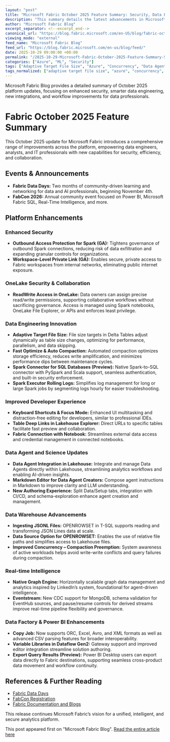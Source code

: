 ```yaml
---
layout: "post"
title: "Microsoft Fabric October 2025 Feature Summary: Security, Data Engineering, Integration Enhancements"
description: "This summary details the latest advancements in Microsoft Fabric as of October 2025, highlighting new security capabilities, data engineering innovations, expanded integrations, and workflow improvements. It covers updates such as Outbound Access Protection, Workspace-Level Private Link, Adaptive Target File Size, Data Agent developments, and a suite of features across OneLake, Spark, Data Warehouse, and more. The update emphasizes better collaboration, governance, and productivity for data professionals and engineers working with Microsoft’s unified analytics platform."
author: "Microsoft Fabric Blog"
excerpt_separator: <!--excerpt_end-->
canonical_url: "https://blog.fabric.microsoft.com/en-US/blog/fabric-october-2025feature-summary/"
viewing_mode: "external"
feed_name: "Microsoft Fabric Blog"
feed_url: "https://blog.fabric.microsoft.com/en-us/blog/feed/"
date: 2025-10-29 09:00:00 +00:00
permalink: "/2025-10-29-Microsoft-Fabric-October-2025-Feature-Summary-Security-Data-Engineering-Integration-Enhancements.html"
categories: ["Azure", "ML", "Security"]
tags: ["Adaptive Target File Size", "Azure", "Concurrency", "Data Agent", "Data Engineering", "Data Factory", "Data Warehouse", "Delta Lake", "Eventstream", "Export Query Results", "Graph Data Management", "Lakehouse", "Microsoft Fabric", "ML", "News", "OneLake", "Outbound Access Protection", "Power BI", "Python", "Real Time Intelligence", "Security", "Spark", "SQL", "Workspace Level Private Link"]
tags_normalized: ["adaptive target file size", "azure", "concurrency", "data agent", "data engineering", "data factory", "data warehouse", "delta lake", "eventstream", "export query results", "graph data management", "lakehouse", "microsoft fabric", "ml", "news", "onelake", "outbound access protection", "power bi", "python", "real time intelligence", "security", "spark", "sql", "workspace level private link"]
---
```


Microsoft Fabric Blog provides a detailed summary of October 2025 platform updates, focusing on enhanced security, smarter data engineering, new integrations, and workflow improvements for data professionals.<!--excerpt_end-->

# Fabric October 2025 Feature Summary

This October 2025 update for Microsoft Fabric introduces a comprehensive range of improvements across the platform, empowering data engineers, analysts, and IT professionals with new capabilities for security, efficiency, and collaboration.

## Events & Announcements

- **Fabric Data Days:** Two months of community-driven learning and networking for data and AI professionals, beginning November 4th.
- **FabCon 2026:** Annual community event focused on Power BI, Microsoft Fabric SQL, Real-Time Intelligence, and more.

## Platform Enhancements

### Enhanced Security

- **Outbound Access Protection for Spark (GA):** Tightens governance of outbound Spark connections, reducing risk of data exfiltration and expanding granular controls for organizations.
- **Workspace-Level Private Link (GA):** Enables secure, private access to Fabric workspaces from internal networks, eliminating public internet exposure.

### OneLake Security & Collaboration

- **ReadWrite Access in OneLake:** Data owners can assign precise read/write permissions, supporting collaborative workflows without sacrificing governance. Access is managed using Spark notebooks, OneLake File Explorer, or APIs and enforces least privilege.

### Data Engineering Innovation

- **Adaptive Target File Size:** File size targets in Delta Tables adjust dynamically as table size changes, optimizing for performance, parallelism, and data skipping.
- **Fast Optimize & Auto Compaction:** Automated compaction optimizes storage efficiency, reduces write amplification, and minimizes performance dips between maintenance cycles.
- **Spark Connector for SQL Databases (Preview):** Native Spark-to-SQL connector with PySpark and Scala support, seamless authentication, and built-in security enforcement.
- **Spark Executor Rolling Logs:** Simplifies log management for long or large Spark jobs by segmenting logs hourly for easier troubleshooting.

### Improved Developer Experience

- **Keyboard Shortcuts & Focus Mode:** Enhanced UI multitasking and distraction-free editing for developers, similar to professional IDEs.
- **Table Deep Links in Lakehouse Explorer:** Direct URLs to specific tables facilitate fast preview and collaboration.
- **Fabric Connection with Notebook:** Streamlines external data access and credential management in connected notebooks.

### Data Agent and Science Updates

- **Data Agent Integration in Lakehouse:** Integrate and manage Data Agents directly within Lakehouse, streamlining analytics workflows and enabling AI-driven insights.
- **Markdown Editor for Data Agent Creators:** Compose agent instructions in Markdown to improve clarity and LLM understanding.
- **New Authoring Experience:** Split Data/Setup tabs, integration with CI/CD, and schema-exploration enhance agent creation and management.

### Data Warehouse Advancements

- **Ingesting JSONL Files:** OPENROWSET in T-SQL supports reading and transforming JSON Lines data at scale.
- **Data Source Option for OPENROWSET:** Enables the use of relative file paths and simplifies access to Lakehouse files.
- **Improved Concurrency – Compaction Preemption:** System awareness of active workloads helps avoid write-write conflicts and query failures during compaction.

### Real-time Intelligence

- **Native Graph Engine:** Horizontally scalable graph data management and analytics inspired by LinkedIn’s system, foundational for agent-driven intelligence.
- **Eventstream:** New CDC support for MongoDB, schema validation for EventHub sources, and pause/resume controls for derived streams improve real-time pipeline flexibility and governance.

### Data Factory & Power BI Enhancements

- **Copy Job:** Now supports ORC, Excel, Avro, and XML formats as well as advanced CSV parsing features for broader interoperability.
- **Variable Libraries in Dataflow Gen2:** Gateway support and improved editor integration streamline solution authoring.
- **Export Query Results (Preview):** Power BI Desktop users can export data directly to Fabric destinations, supporting seamless cross-product data movement and workflow continuity.

## References & Further Reading

- [Fabric Data Days](https://aka.ms/fabricdatadays)
- [FabCon Registration](https://aka.ms/fabcon)
- [Fabric Documentation and Blogs](https://learn.microsoft.com/fabric/)

This release continues Microsoft Fabric’s vision for a unified, intelligent, and secure analytics platform.

This post appeared first on "Microsoft Fabric Blog". [Read the entire article here](https://blog.fabric.microsoft.com/en-US/blog/fabric-october-2025feature-summary/)
